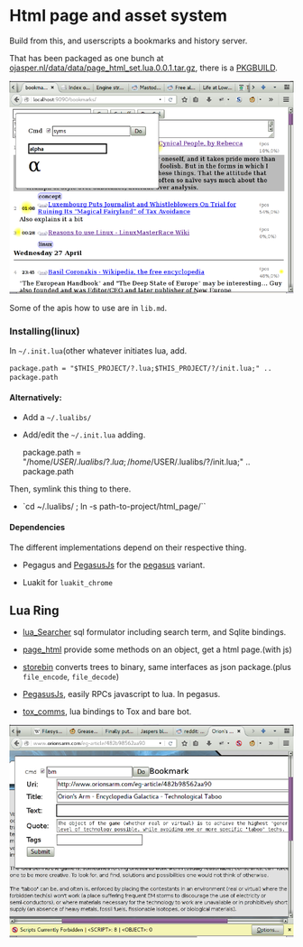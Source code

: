 # Html page and asset system
Build from this, and userscripts a bookmarks and history server.

That has been packaged as one bunch at
[ojasper.nl/data/data/page_html_set.lua.0.0.1.tar.gz](http://ojasper.nl/data/page_html_set.lua.0.0.tar.bz2),
there is a
[PKGBUILD](https://github.com/o-jasper/page_html/tree/master/tools/pkg/PKGBUILD).

<img src="screens/2016-04-29:22:01:35.png" title="Screenshot of bookmarks with symbol-getter">

Some of the apis how to use are in `lib.md`.

### Installing(linux)
In `~/.init.lua`(other whatever initiates lua, add.

    package.path = "$THIS_PROJECT/?.lua;$THIS_PROJECT/?/init.lua;" .. package.path

#### Alternatively:

* Add a `~/.lualibs/`
* Add/edit the `~/.init.lua` adding.

    package.path = "/home/$USER/.lualibs/?.lua;/home/$USER/.lualibs/?/init.lua;"
        .. package.path

Then, symlink this thing to there.

* `cd ~/.lualibs/ ; ln -s path-to-project/html_page/``

#### Dependencies
The different implementations depend on their respective thing.

* Pegagus and [PegasusJs](https://github.com/o-jasper/PegasusJs)
  for the [pegasus](http://evandrolg.github.io/pegasus.lua/) variant.

* Luakit for `luakit_chrome`

## Lua Ring

* [lua_Searcher](https://github.com/o-jasper/lua_Searcher) sql formulator including
  search term, and Sqlite bindings.

* [page_html](https://github.com/o-jasper/page_html) provide some methods on an object,
  get a html page.(with js)

* [storebin](https://github.com/o-jasper/storebin) converts trees to binary, same
  interfaces as json package.(plus `file_encode`, `file_decode`)
  
* [PegasusJs](https://github.com/o-jasper/PegasusJs), easily RPCs javascript to
  lua. In pegasus.

* [tox_comms](https://github.com/o-jasper/tox_comms/), lua bindings to Tox and
  bare bot.

<img src="screens/2016-04-29:22:03:16.png" title="Screenshot of bookmark command.">
